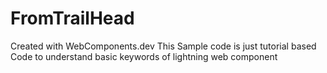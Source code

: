 # FromTrailHead
Created with WebComponents.dev
This Sample code is just tutorial based Code to understand basic keywords of lightning web component
